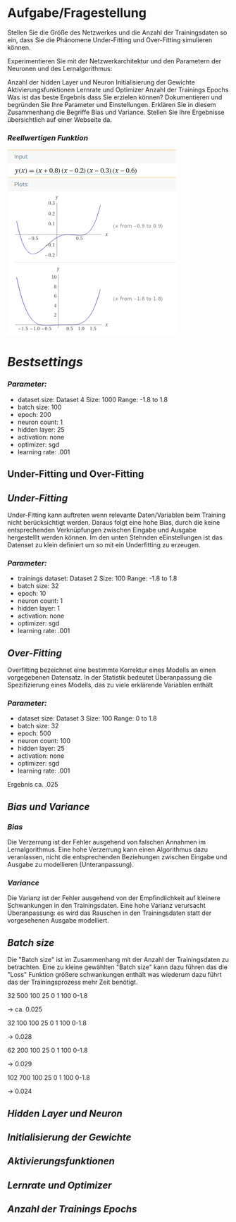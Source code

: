 # Aufgabe/Fragestellung

Stellen Sie die Größe des Netzwerkes und die Anzahl der Trainingsdaten so ein, dass Sie die Phänomene Under-Fitting und Over-Fitting simulieren können. 

Experimentieren Sie mit der Netzwerkarchitektur und den Parametern der Neuronen und des Lernalgorithmus:

Anzahl der hidden Layer und Neuron
Initialisierung der Gewichte
Aktivierungsfunktionen
Lernrate und Optimizer 
Anzahl der Trainings Epochs
Was ist das beste Ergebnis dass Sie erzielen können?  Dokumentieren und begründen Sie Ihre Parameter und Einstellungen. Erklären Sie in diesem Zusammenhang die Begriffe Bias und Variance. Stellen Sie Ihre Ergebnisse übersichtlich auf einer Webseite da.

### ***Reellwertigen Funktion*** 
![alt text](./../images/wa_plot.PNG "Wolfram Alpha Plot")

# ***Bestsettings***
### ***Parameter:***
* dataset size: Dataset 4 Size: 1000 Range: -1.8 to 1.8
* batch size: 100
* epoch: 200
* neuron count: 1
* hidden layer: 25
* activation: none
* optimizer: sgd
* learning rate: .001

## Under-Fitting und Over-Fitting

## ***Under-Fitting***
Under-Fitting kann auftreten wenn relevante Daten/Variablen beim Training nicht berücksichtigt werden. Daraus folgt eine hohe Bias, durch die keine entsprechenden Verknüpfungen zwischen Eingabe und Ausgabe hergestelllt werden können. Im den unten Stehnden eEinstellungen ist das Datenset zu klein definiert um so mit ein Underfitting zu erzeugen.

### ***Parameter:***
* trainings dataset: Dataset 2 Size: 100 Range: -1.8 to 1.8
* batch size: 32
* epoch: 10
* neuron count: 1
* hidden layer: 1
* activation: none
* optimizer: sgd
* learning rate: .001

<!-- ### ***Parameter:***
* trainings dataset: Dataset 3 Size: 100 Range: 0 to 1.8
* batch size: 32
* epoch: 50
* neuron count: 1
* hidden layer: 1
* activation: none
* optimizer: sgd
* learning rate: .001

Ergebnis ca. .195 -->

## ***Over-Fitting***
Overfitting bezeichnet eine bestimmte Korrektur eines Modells an einen vorgegebenen Datensatz. In der Statistik bedeutet Überanpassung die Spezifizierung eines Modells, das zu viele erklärende Variablen enthält

### ***Parameter:***
* dataset size: Dataset 3 Size: 100 Range: 0 to 1.8
* batch size: 32
* epoch: 500
* neuron count: 100
* hidden layer: 25
* activation: none
* optimizer: sgd
* learning rate: .001

Ergebnis ca. .025

## ***Bias und Variance***
### ***Bias***
Die Verzerrung ist der Fehler ausgehend von falschen Annahmen im Lernalgorithmus. Eine hohe Verzerrung kann einen Algorithmus dazu veranlassen, nicht die entsprechenden Beziehungen zwischen Eingabe und Ausgabe zu modellieren (Unteranpassung).

### ***Variance***
Die Varianz ist der Fehler ausgehend von der Empfindlichkeit auf kleinere Schwankungen in den Trainingsdaten. Eine hohe Varianz verursacht Überanpassung: es wird das Rauschen in den Trainingsdaten statt der vorgesehenen Ausgabe modelliert.


## ***Batch size***

Die "Batch size" ist im Zusammenhang mit der Anzahl der Trainingsdaten zu betrachten. Eine zu kleine gewählten "Batch size" kann dazu führen das die "Loss" Funktion größere schwankungen enthält was wiederum dazu führt das der Trainingsprozess mehr Zeit benötigt.

32
500
100
25
0
1
100 0-1.8

-> ca. 0.025

32
100
100
25
0
1
100 0-1.8

-> 0.028

62
200
100
25
0
1
100 0-1.8

-> 0.029

102
700
100
25
0
1
100 0-1.8

-> 0.024


## ***Hidden Layer und Neuron***


## ***Initialisierung der Gewichte***


## ***Aktivierungsfunktionen***


## ***Lernrate und Optimizer***


## ***Anzahl der Trainings Epochs***
